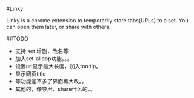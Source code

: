 #Linky

Linky is a chrome extension to temporarily store tabs(URLs) to a set.
You can open them later, or share with others.


##TODO

- 支持 set 增删，改名等
- 加入set-allpop功能。。。
- 设置url显示最大长度，加入tooltip。
- 显示网页title
- 等功能差不多了界面再大改。。
- 其他的，像导出、share什么的。。


